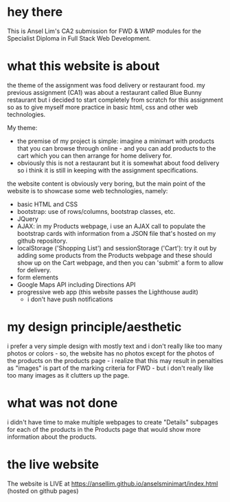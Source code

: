 # hey there

This is Ansel Lim's CA2 submission for FWD & WMP modules for the Specialist Diploma in Full Stack Web Development.

# what this website is about

the theme of the assignment was food delivery or restaurant food. my previous assignment (CA1) was about a restaurant called Blue Bunny restaurant but i decided to start completely from scratch for this assignment so as to give myself more practice in basic html, css and other web technologies.

My theme:

- the premise of my project is simple: imagine a minimart with products that you can browse through online - and you can add products to the cart which you can then arrange for home delivery for.
- obviously this is not a restaurant but it is somewhat about food delivery so i think it is still in keeping with the assignment specifications.

the website content is obviously very boring, but the main point of the website is to showcase some web technologies, namely:

- basic HTML and CSS
- bootstrap: use of rows/columns, bootstrap classes, etc.
- JQuery
- AJAX: in my Products webpage, i use an AJAX call to populate the bootstrap cards with information from a JSON file that's hosted on my github repository.
- localStorage ('Shopping List') and sessionStorage ('Cart'): try it out by adding some products from the Products webpage and these should show up on the Cart webpage, and then you can 'submit' a form to allow for delivery.
- form elements
- Google Maps API including Directions API
- progressive web app (this website passes the Lighthouse audit)
  - i don't have push notifications

# my design principle/aesthetic

i prefer a very simple design with mostly text and i don't really like too many photos or colors - so, the website has no photos except for the photos of the products on the products page - i realize that this may result in penalties as "images" is part of the marking criteria for FWD - but i don't really like too many images as it clutters up the page.

# what was not done

i didn't have time to make multiple webpages to create "Details" subpages for each of the products in the Products page that would show more information about the products.

# the live website

The website is LIVE at https://ansellim.github.io/anselsminimart/index.html (hosted on github pages)
